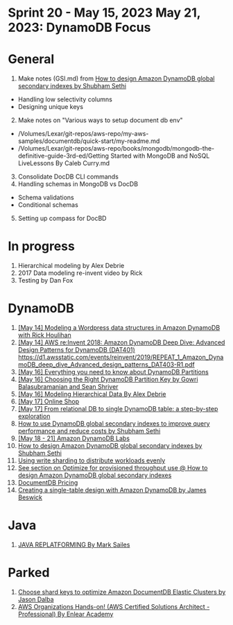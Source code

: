 # Sprint 20 - May 15, 2023	May 21, 2023: DynamoDB Focus

# General

1. Make notes (GSI.md) from [How to design Amazon DynamoDB global secondary indexes by Shubham Sethi](https://aws.amazon.com/blogs/database/how-to-design-amazon-dynamodb-global-secondary-indexes/)
- Handling low selectivity columns
- Designing unique keys
2. Make notes on "Various ways to setup document db env"
- /Volumes/Lexar/git-repos/aws-repo/my-aws-samples/documentdb/quick-start/my-readme.md
- /Volumes/Lexar/git-repos/aws-repo/books/mongodb/mongodb-the-definitive-guide-3rd-ed/Getting Started with MongoDB and NoSQL LiveLessons By Caleb Curry.md
3. Consolidate DocDB CLI commands
4. Handling schemas in MongoDB vs DocDB
- Schema validations
- Conditional schemas
5. Setting up compass for DocBD

# In progress

1. Hierarchical modeling by Alex Debrie
2. 2017 Data modeling re-invent video by Rick
3. Testing by Dan Fox

# DynamoDB

1. [[May 14] Modeling a Wordpress data structures in Amazon DynamoDB with Rick Houlihan](https://www.youtube.com/watch?v=em860yYs7uw)
2. [[May 14] AWS re:Invent 2018: Amazon DynamoDB Deep Dive: Advanced Design Patterns for DynamoDB (DAT401)](https://www.youtube.com/watch?v=HaEPXoXVf2k) https://d1.awsstatic.com/events/reinvent/2019/REPEAT_1_Amazon_DynamoDB_deep_dive_Advanced_design_patterns_DAT403-R1.pdf
3. [[May 16] Everything you need to know about DynamoDB Partitions](https://www.alexdebrie.com/posts/dynamodb-partitions/)
4. [[May 16] Choosing the Right DynamoDB Partition Key by Gowri Balasubramanian and Sean Shriver](https://aws.amazon.com/blogs/database/choosing-the-right-dynamodb-partition-key/)
5. [[May 16] Modeling Hierarchical Data By Alex Debrie](https://www.dynamodbguide.com/hierarchical-data/)
5. [[May 17] Online Shop](https://github.com/aws-samples/amazon-dynamodb-design-patterns/tree/master/examples/an-online-shop)
6. [[May 17] From relational DB to single DynamoDB table: a step-by-step exploration](https://www.trek10.com/blog/dynamodb-single-table-relational-modeling)
7. [How to use DynamoDB global secondary indexes to improve query performance and reduce costs by Shubham Sethi](https://aws.amazon.com/blogs/database/how-to-use-dynamodb-global-secondary-indexes-to-improve-query-performance-and-reduce-costs/)
8. [[May 18 - 21] Amazon DynamoDB Labs](https://amazon-dynamodb-labs.com/hands-on-labs.html)
9. [How to design Amazon DynamoDB global secondary indexes by Shubham Sethi](https://aws.amazon.com/blogs/database/how-to-design-amazon-dynamodb-global-secondary-indexes/)
10. [Using write sharding to distribute workloads evenly](https://docs.aws.amazon.com/amazondynamodb/latest/developerguide/bp-partition-key-sharding.html)
11. [See section on Optimize for provisioned throughput use @ How to design Amazon DynamoDB global secondary indexes](https://aws.amazon.com/blogs/database/how-to-design-amazon-dynamodb-global-secondary-indexes/)
12. [DocumentDB Pricing](https://aws.amazon.com/documentdb/pricing/)
13. [Creating a single-table design with Amazon DynamoDB by James Beswick](https://aws.amazon.com/blogs/compute/creating-a-single-table-design-with-amazon-dynamodb/)

# Java
1. [JAVA REPLATFORMING By Mark Sailes](https://serverlessland.com/content/service/lambda/paved-path/java-replatforming/introduction)

# Parked

1. [Choose shard keys to optimize Amazon DocumentDB Elastic Clusters by Jason Dalba](https://aws.amazon.com/blogs/database/choose-shard-keys-to-optimize-amazon-documentdb-elastic-clusters/)
2. [AWS Organizations Hands-on! (AWS Certified Solutions Architect - Professional) By Enlear Academy](https://www.youtube.com/watch?v=jtKqYM9GjNM)

